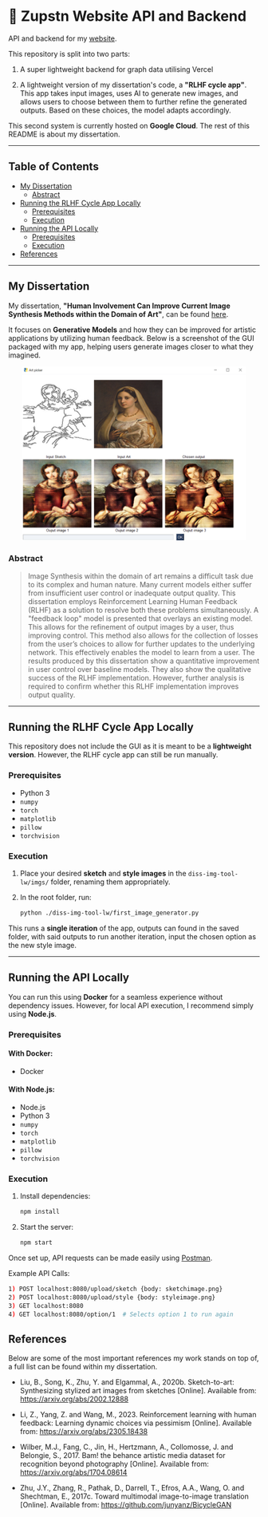 # 🤖 Zupstn Website API and Backend

API and backend for my [website](https://zupstn.com/).

This repository is split into two parts:

1) A super lightweight backend for graph data utilising Vercel

2) A lightweight version of my dissertation's code, a **"RLHF cycle app"**. This app takes input images, uses AI to generate new images, and allows users to choose between them to further refine the generated outputs. Based on these choices, the model adapts accordingly.

This second system is currently hosted on **Google Cloud**. The rest of this README is about my dissertation.

---

## Table of Contents

- [My Dissertation](#my-dissertation)
  - [Abstract](#abstract)
- [Running the RLHF Cycle App Locally](#running-the-rlhf-cycle-app-locally)
  - [Prerequisites](#prerequisites)
  - [Execution](#execution)
- [Running the API Locally](#running-the-api-locally)
  - [Prerequisites](#prerequisites-1)
  - [Execution](#execution-1)
- [References](#references)

---

## My Dissertation

My dissertation, **"Human Involvement Can Improve Current Image Synthesis Methods within the Domain of Art"**, can be found [here](https://s3-eu-north-1.amazonaws.com/zudissertationbucket/Dissertation.pdf).

It focuses on **Generative Models** and how they can be improved for artistic applications by utilizing human feedback. Below is a screenshot of the GUI packaged with my app, helping users generate images closer to what they imagined.

<p align="center">
  <img src="./di-ui.png" width="450" alt="Dissertation GUI Screenshot"/>
</p>

### Abstract

> Image Synthesis within the domain of art remains a difficult task due to its complex and human nature. Many current models either suffer from insufficient user control or inadequate output quality. This dissertation employs Reinforcement Learning Human Feedback (RLHF) as a solution to resolve both these problems simultaneously. A "feedback loop" model is presented that overlays an existing model. This allows for the refinement of output images by a user, thus improving control. This method also allows for the collection of losses from the user’s choices to allow for further updates to the underlying network. This effectively enables the model to learn from a user. The results produced by this dissertation show a quantitative improvement in user control over baseline models. They also show the qualitative success of the RLHF implementation. However, further analysis is required to confirm whether this RLHF implementation improves output quality.

---

## Running the RLHF Cycle App Locally

This repository does not include the GUI as it is meant to be a **lightweight version**. However, the RLHF cycle app can still be run manually.

### Prerequisites

- Python 3
- `numpy`
- `torch`
- `matplotlib`
- `pillow`
- `torchvision`

### Execution

1. Place your desired **sketch** and **style images** in the `diss-img-tool-lw/imgs/` folder, renaming them appropriately.
2. In the root folder, run:

   ```sh
   python ./diss-img-tool-lw/first_image_generator.py
   ```

This runs a **single iteration** of the app, outputs can found in the saved folder, with said outputs to run another iteration, input the chosen option as the new style image.

---

## Running the API Locally

You can run this using **Docker** for a seamless experience without dependency issues. However, for local API execution, I recommend simply using **Node.js**.

### Prerequisites

#### With Docker:
- Docker

#### With Node.js:
- Node.js
- Python 3
- `numpy`
- `torch`
- `matplotlib`
- `pillow`
- `torchvision`

### Execution

1. Install dependencies:
   ```sh
   npm install
   ```

2. Start the server:
   ```sh
   npm start
   ```

Once set up, API requests can be made easily using [Postman](https://www.postman.com/).

Example API Calls:
```sh
1) POST localhost:8080/upload/sketch {body: sketchimage.png}
2) POST localhost:8080/upload/style {body: styleimage.png}
3) GET localhost:8080
4) GET localhost:8080/option/1  # Selects option 1 to run again
```

## References
Below are some of the most important references my work stands on top of, a full list can be found within my dissertation.

- Liu, B., Song, K., Zhu, Y. and Elgammal, A., 2020b. Sketch-to-art: Synthesizing stylized art images from sketches [Online]. Available from: https://arxiv.org/abs/2002.12888

- Li, Z., Yang, Z. and Wang, M., 2023. Reinforcement learning with human feedback: Learning dynamic choices via pessimism [Online]. Available from: https://arxiv.org/abs/2305.18438

- Wilber, M.J., Fang, C., Jin, H., Hertzmann, A., Collomosse, J. and Belongie, S., 2017. Bam! the behance artistic media dataset for recognition beyond photography [Online]. Available from: https://arxiv.org/abs/1704.08614


- Zhu, J.Y., Zhang, R., Pathak, D., Darrell, T., Efros, A.A., Wang, O. and Shechtman, E., 2017c. Toward multimodal image-to-image translation [Online]. Available from: https://github.com/junyanz/BicycleGAN
